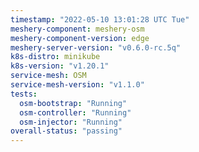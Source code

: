 ```yaml
---
timestamp: "2022-05-10 13:01:28 UTC Tue"
meshery-component: meshery-osm
meshery-component-version: edge
meshery-server-version: "v0.6.0-rc.5q"
k8s-distro: minikube
k8s-version: "v1.20.1"
service-mesh: OSM
service-mesh-version: "v1.1.0"
tests:
  osm-bootstrap: "Running"
  osm-controller: "Running"
  osm-injector: "Running"
overall-status: "passing"
---
```

